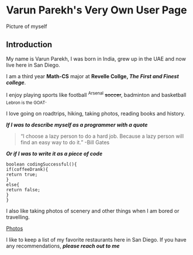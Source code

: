 # Varun Parekh's Very Own User Page 

Picture of myself 


## Introduction 

My name is Varun Parekh, I was born in India, grew up in the UAE and now live here in San Diego. 

I am a third year **Math-CS** major at **Revelle Collge, _The First and Finest college_**. 

I enjoy playing sports like football <sup>Arsenal</sup> ~~soccer~~, badminton and basketball <sub>Lebron is the GOAT</sub>.

I love going on roadtrips, hiking, taking photos, reading books and history. 

***If I was to describe myself as a programmer with a quote***

>“I choose a lazy person to do a hard job. Because a lazy person will find an easy way to do it.” -Bill Gates

***Or if I was to write it as a piece of code***

```
boolean codingSuccessful(){
if(coffeeDrank){
return true;
}
else{
return false;
}
}
```

I also like taking photos of scenery and other things when I am bored or travelling. 

[Photos](./photography.md)


I like to keep a list of my favorite restaurants here in San Diego. If you have any recommendations, ***please reach out to me***



